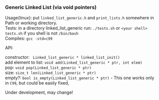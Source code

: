 ### Generic Linked List (via void pointers)

Usage(linux): put ```linked_list_generic.h``` and ```print_lists.h``` somewhere in Path or working directory.           
Tests: in a directory linked_list_generic run: ```./tests.sh``` or ```<your shell> tests.sh``` if you shell is not ```/bin/bash```    
Compiles: ```gcc -std=c99```    

API:    

constructor: ``` Linked_list_generic * linked_list_init()```    
add element to list: ```void add(Linked_list_generic * ptr, int elem)```    
pop: ```void pop(Linked_list_generic * ptr)```    
size: ```size_t len(Linked_list_generic * ptr)```    
empty?: ```bool is_empty(Linked_list_generic * ptr)``` - This one works only in ```C99```, but could be easily fixed, 

Under development, may change!

